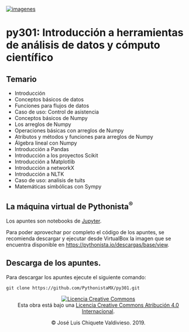 [![imagenes](imagenes/pythonista.png)](https://pythonista.io)

# py301: Introducción a herramientas de análisis de datos y cómputo científico

## Temario

* Introducción
* Conceptos básicos de datos
* Funciones para flujos de datos
* Caso de uso: Control de asistencia
* Conceptos básicos de Numpy
* Los arreglos de Numpy
* Operaciones básicas con arreglos de Numpy
* Atributos y métodos y funciones para arreglos de Numpy
* Álgebra lineal con Numpy
* Introducción a Pandas
* Introducción a los proyectos Scikit
* Introducción a Matplotlib
* Introducción a networkX
* Introducción a NLTK
* Caso de uso: analisis de tuits
* Matemáticas simbólicas con Sympy

## La máquina virtual de Pythonista<sup>®</sup>

Los apuntes son notebooks de [Jupyter](https://jupyter.org/). 

Para poder aprovechar por completo el código de los apuntes, se recomienda descargar y ejecutar desde VirtualBox la imagen que se encuentra disponible en https://pythonista.io/descargas/base/view.

## Descarga de los apuntes.

Para descargar los apuntes ejecute el siguiente comando:
```
git clone https://github.com/PythonistaMX/py301.git
```

<p style="text-align: center"><a rel="license" href="http://creativecommons.org/licenses/by/4.0/"><img alt="Licencia Creative Commons" style="border-width:0" src="https://i.creativecommons.org/l/by/4.0/80x15.png" /></a><br />Esta obra está bajo una <a rel="license" href="http://creativecommons.org/licenses/by/4.0/">Licencia Creative Commons Atribución 4.0 Internacional</a>.</p>
<p style="text-align: center">&copy; José Luis Chiquete Valdivieso. 2019.</p>